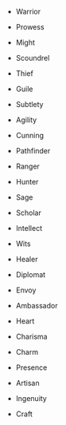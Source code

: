 
- Warrior
- Prowess
- Might

- Scoundrel
- Thief
- Guile
- Subtlety
- Agility
- Cunning

- Pathfinder
- Ranger
- Hunter

- Sage
- Scholar
- Intellect
- Wits

- Healer

- Diplomat
- Envoy
- Ambassador
- Heart
- Charisma
- Charm
- Presence

- Artisan
- Ingenuity
- Craft